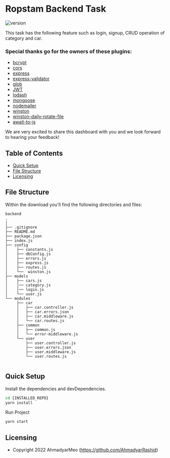 # Ropstam Backend Task

![version](https://img.shields.io/badge/version-1.0.0-blue.svg)

This task has the following feature such as login, signup, CRUD operation of category and car.


### Special thanks go for the owners of these plugins:
- [bcrypt](https://www.npmjs.com/package/bcrypt)
- [cors](https://www.npmjs.com/package/cors)
- [express](https://expressjs.com/)
- [express-validator](https://express-validator.github.io/docs/)
- [glob](https://www.npmjs.com/package/glob)
- [JWT](https://jwt.io/)
- [lodash](https://lodash.com/)
- [mongoose](https://mongoosejs.com/docs/)
- [nodemailer](https://nodemailer.com/about/)
- [winston](https://www.npmjs.com/package/winston)
- [winston-daily-rotate-file](https://www.npmjs.com/package/winston-daily-rotate-file)
- [await-to-js](https://www.npmjs.com/package/await-to-js)

We are very excited to share this dashboard with you and we look forward to hearing your feedback!

## Table of Contents

* [Quick Setup](#quick-setup)
* [File Structure](#file-structure)
* [Licensing](#licensing)


## File Structure

Within the download you'll find the following directories and files:

```
backend
.
│
├── .gitignore
├── README.md
├── package.json
├── index.js
├── config
│    ├── constants.js
│    ├── dbConfig.js
│    ├── errors.js
│    ├── express.js
│    ├── routes.js
│    └──  winston.js
├── models  
│    ├── cars.js
│    │── category.js
│    │── login.js
│    └── user.js
└── modules
     ├── car
     │   ├── car.controller.js
     │   ├── car.errors.json
     │   ├── car.middleware.js
     │   └── car.routes.js
     ├── common
     │   ├── common.js
     │   └── error-middleware.js
     └── user
         ├── user.controller.js
         ├── user.errors.json
         ├── user.middleware.js
         └── user.routes.js     
   
```

## Quick Setup
Install the dependencies and devDependencies.

```sh
cd {INSTALLED_REPO}
yarn install
```

Run Project

```sh
yarn start
```

## Licensing

- Copyright 2022 AhmadyarMeo (https://github.com/AhmadyarRashid)
